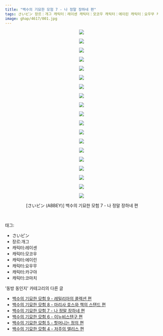 ```yaml
---
title: "백수의 기묘한 모험 7 - 나 정말 장하네 편"
tags: さいピン 장르：개그 캐릭터：레이센 캐릭터：모코우 캐릭터：에이린 캐릭터：요우무 캐릭터：카구야 캐릭터：코마치 ABBEY 동방_동인지
image: ghap/4617/001.jpg
---
```

<div class="article">
<p style="text-align: center; clear: none; float: none;"><img src="{{ site.nasurl }}/ghap/4617/001.jpg"/></p>
<p style="text-align: center; clear: none; float: none;"><img src="{{ site.nasurl }}/ghap/4617/002.jpg"/></p>
<p style="text-align: center; clear: none; float: none;"><img src="{{ site.nasurl }}/ghap/4617/003.jpg"/></p>
<p style="text-align: center; clear: none; float: none;"><img src="{{ site.nasurl }}/ghap/4617/004.jpg"/></p>
<p style="text-align: center; clear: none; float: none;"><img src="{{ site.nasurl }}/ghap/4617/005.jpg"/></p>
<p style="text-align: center; clear: none; float: none;"><img src="{{ site.nasurl }}/ghap/4617/006.jpg"/></p>
<p style="text-align: center; clear: none; float: none;"><img src="{{ site.nasurl }}/ghap/4617/007.jpg"/></p>
<p style="text-align: center; clear: none; float: none;"><img src="{{ site.nasurl }}/ghap/4617/008.jpg"/></p>
<p style="text-align: center; clear: none; float: none;"><img src="{{ site.nasurl }}/ghap/4617/009.jpg"/></p>
<p style="text-align: center; clear: none; float: none;"><img src="{{ site.nasurl }}/ghap/4617/010.jpg"/></p>
<p style="text-align: center; clear: none; float: none;"><img src="{{ site.nasurl }}/ghap/4617/011.jpg"/></p>
<p style="text-align: center; clear: none; float: none;"><img src="{{ site.nasurl }}/ghap/4617/012.jpg"/></p>
<p style="text-align: center; clear: none; float: none;"><img src="{{ site.nasurl }}/ghap/4617/013.jpg"/></p>
<p style="text-align: center; clear: none; float: none;"><img src="{{ site.nasurl }}/ghap/4617/014.jpg"/></p>
<p style="text-align: center; clear: none; float: none;"><img src="{{ site.nasurl }}/ghap/4617/015.jpg"/></p>
<p style="text-align: center; clear: none; float: none;"><img src="{{ site.nasurl }}/ghap/4617/016.jpg"/></p>
<p style="text-align: center; clear: none; float: none;"><img src="{{ site.nasurl }}/ghap/4617/017.jpg"/></p>
<p style="text-align: center; clear: none; float: none;"><img src="{{ site.nasurl }}/ghap/4617/018.jpg"/></p>
<p style="text-align: center; clear: none; float: none;"><img src="{{ site.nasurl }}/ghap/4617/019.jpg"/></p>
<p style="text-align: center; clear: none; float: none;"> [さいピン (ABBEY)] 백수의 기묘한 모험 7 - 나 정말 장하네 편</p>
<p><br/></p>
</div><div class="tagTrail">
<p>태그: </p>
<ul>
<li>さいピン</li>
<li>장르:개그</li>
<li>캐릭터:레이센</li>
<li>캐릭터:모코우</li>
<li>캐릭터:에이린</li>
<li>캐릭터:요우무</li>
<li>캐릭터:카구야</li>
<li>캐릭터:코마치</li>
</ul>
</div><div class="another">
<p>'동방 동인지' 카테고리의 다른 글</p>
<ul>
<li><a href="/2018-08-26-ghap_4619">백수의 기묘한 모험 9 - 레밀리아의 콜렉션 편</a></li>
<li><a href="/2018-08-26-ghap_4618">백수의 기묘한 모험 8 - 마리사 호스와 책의 스탠드 편</a></li>
<li><a href="/2018-08-26-ghap_4617">백수의 기묘한 모험 7 - 나 정말 장하네 편</a></li>
<li><a href="/2018-08-26-ghap_4616">백수의 기묘한 모험 6 - 이누비스텐구 편</a></li>
<li><a href="/2018-08-26-ghap_4615">백수의 기묘한 모험 5 - 할머니는 정의 편</a></li>
<li><a href="/2018-08-26-ghap_4614">백수의 기묘한 모험 4 - 저주의 앨리스 편</a></li>
</ul>
</div><div class="cb_module cb_fluid">
<div class="cb_wrt cb_profile">
</div><!-- commentList close -->
</div>